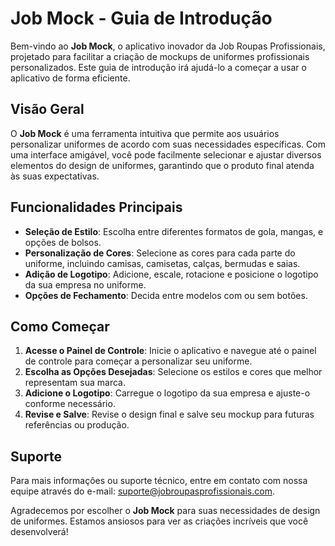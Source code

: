 # Job Mock - Guia de Introdução

Bem-vindo ao **Job Mock**, o aplicativo inovador da Job Roupas Profissionais, projetado para facilitar a criação de mockups de uniformes profissionais personalizados. Este guia de introdução irá ajudá-lo a começar a usar o aplicativo de forma eficiente.

## Visão Geral

O **Job Mock** é uma ferramenta intuitiva que permite aos usuários personalizar uniformes de acordo com suas necessidades específicas. Com uma interface amigável, você pode facilmente selecionar e ajustar diversos elementos do design de uniformes, garantindo que o produto final atenda às suas expectativas.

## Funcionalidades Principais

-   **Seleção de Estilo**: Escolha entre diferentes formatos de gola, mangas, e opções de bolsos.
-   **Personalização de Cores**: Selecione as cores para cada parte do uniforme, incluindo camisas, camisetas, calças, bermudas e saias.
-   **Adição de Logotipo**: Adicione, escale, rotacione e posicione o logotipo da sua empresa no uniforme.
-   **Opções de Fechamento**: Decida entre modelos com ou sem botões.

## Como Começar

1. **Acesse o Painel de Controle**: Inicie o aplicativo e navegue até o painel de controle para começar a personalizar seu uniforme.
2. **Escolha as Opções Desejadas**: Selecione os estilos e cores que melhor representam sua marca.
3. **Adicione o Logotipo**: Carregue o logotipo da sua empresa e ajuste-o conforme necessário.
4. **Revise e Salve**: Revise o design final e salve seu mockup para futuras referências ou produção.

## Suporte

Para mais informações ou suporte técnico, entre em contato com nossa equipe através do e-mail: suporte@jobroupasprofissionais.com.

Agradecemos por escolher o **Job Mock** para suas necessidades de design de uniformes. Estamos ansiosos para ver as criações incríveis que você desenvolverá!
